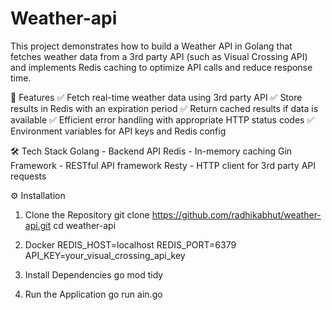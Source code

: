 # Weather-api
This project demonstrates how to build a Weather API in Golang that fetches weather data from a 3rd party API (such as Visual Crossing API) and implements Redis caching to optimize API calls and reduce response time.

🚀 Features
✅ Fetch real-time weather data using 3rd party API
✅ Store results in Redis with an expiration period
✅ Return cached results if data is available
✅ Efficient error handling with appropriate HTTP status codes
✅ Environment variables for API keys and Redis config

🛠️ Tech Stack
Golang - Backend API
Redis - In-memory caching
Gin Framework - RESTful API framework
Resty - HTTP client for 3rd party API requests

⚙️ Installation
1. Clone the Repository
git clone https://github.com/radhikabhut/weather-api.git
cd weather-api

2. Docker
REDIS_HOST=localhost
REDIS_PORT=6379
API_KEY=your_visual_crossing_api_key

3. Install Dependencies
go mod tidy

4. Run the Application
go run ain.go
